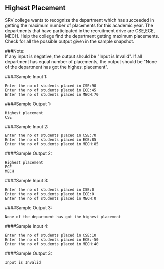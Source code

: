 ## Highest Placement


SRV college wants to recognize the department which has succeeded in getting the maximum number of placements for this academic year. The departments that have participated in the recruitment drive are CSE,ECE, MECH. Help the college find the department getting maximum placements. Check for all the possible output given in the sample snapshot.

###Note: <br>
If any input is negative, the output should be "Input is Invalid".  If all department has equal number of placements, the output should be "None of the department has got the highest placement".

####Sample Input 1:
```
Enter the no of students placed in CSE:90
Enter the no of students placed in ECE:45 
Enter the no of students placed in MECH:70 
``` 

####Sample Output 1:
```
Highest placement
CSE
```


####Sample Input 2:
```
Enter the no of students placed in CSE:70
Enter the no of students placed in ECE:85 
Enter the no of students placed in MECH:85 
```
####Sample Output 2:
```
Highest placement 
ECE
MECH
```

####Sample Input 3:
```
Enter the no of students placed in CSE:0
Enter the no of students placed in ECE:0
Enter the no of students placed in MECH:0
```
####Sample Output 3:
```
None of the department has got the highest placement
```

####Sample Input 4:
```
Enter the no of students placed in CSE:10
Enter the no of students placed in ECE:-50
Enter the no of students placed in MECH:40
```
####Sample Output 3:
```
Input is Invalid 
```

